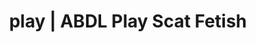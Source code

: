 ---
categories:
- Fantasy Kink
- E-Girl Erotica
- ABDL Play
- Scat Fetish
- Alt Aesthetic
image: /assets/images/1747713863436.webp
layout: post
schema:
  description: Premium adult content featuring Scat Fetish, ABDL Play. High-quality
    artwork with provocative themes.
  keywords:
  - ABDL Play
  - Scat Fetish
  - Digital Dominance
  - Alt Romance
  - POV Erotica
  - Roleplay Fantasies
  name: 1747713863436 | Scat Fetish ABDL Play
  type: VisualArtwork
seo:
  description: Featured content with sensual Scat Fetish, ABDL Play. HD images available.
  keywords: Scat Fetish, ABDL Play
  og_image: /assets/images/1747713863436.webp
  schema_type: VisualArtwork
tags:
- '#play'
- Scat Fetish
- ABDL Play
title: play | ABDL Play Scat Fetish
---